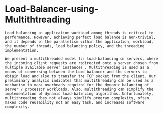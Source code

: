 # Load-Balancer-using-Multithtreading
    Load balancing an application workload among threads is critical to performance. However, achieving perfect load balance is non-trivial, and it depends on the parallelism within the application, workload, the number of threads, load balancing policy, and the threading implementation.           

    We present a multithreaded model for load-balancing on servers, where the incoming client requests are redirected onto a server chosen from multiple available server instances . Multithreading is used as a means of conversing between the Load balancer and the servers to obtain load and also to transfer the TCP socket from the client. Our preliminary analysis indicates that multithreading can be used as a mechanism to mask overheads required for the dynamic balancing of server / processor workloads. Also, multithreading can simplify the implementation of dynamic load-balancing algorithms. Unfortunately, multithreading does not always simplify program complexity, often makes code reusability not an easy task, and increases software complexity.
      

